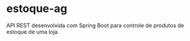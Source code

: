 # estoque-ag
API REST desenvolvida com Spring Boot para controle de produtos de estoque de uma loja. 

